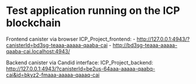 # Test application running on the ICP blockchain

Frontend canister via browser
  ICP_Project_frontend:
    - http://127.0.0.1:4943/?canisterId=bd3sg-teaaa-aaaaa-qaaba-cai
    - http://bd3sg-teaaa-aaaaa-qaaba-cai.localhost:4943/

Backend canister via Candid interface:
  ICP_Project_backend: http://127.0.0.1:4943/?canisterId=be2us-64aaa-aaaaa-qaabq-cai&id=bkyz2-fmaaa-aaaaa-qaaaq-cai